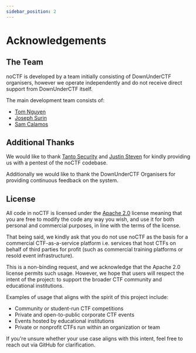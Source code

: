 ```yaml
---
sidebar_position: 2
---
```


# Acknowledgements

## The Team
noCTF is developed by a team initially consisting of DownUnderCTF organisers, however we operate
independently and do not receive direct support from DownUnderCTF itself.

The main development team consists of:
- [Tom Nguyen](https://github.com/lecafard)
- [Joseph Surin](https://github.com/josephsurin)
- [Sam Calamos](https://github.com/bluealder)

## Additional Thanks
We would like to thank [Tanto Security](https://tantosec.com) and
[Justin Steven](https://github.com/justinsteven) for kindly providing us with a pentest of the noCTF
codebase. 

Additionally we would like to thank the DownUnderCTF Organisers for providing continuous feedback
on the system.

## License
All code in noCTF is licensed under the [Apache 2.0](https://www.apache.org/licenses/LICENSE-2.0)
license meaning that you are free to modify the code any way you wish, and use it for both personal
and commercial purposes, in line with the terms of the license.

That being said, we kindly ask that you do not use noCTF as the basis for a commercial
CTF-as-a-service platform i.e. services that host CTFs on behalf of third parties for profit (such
as commercial training platforms or resold event infrastructure).

This is a non-binding request, and we acknowledge that the Apache 2.0 license permits such usage.
However, we hope that users will respect the intent of the project: to support the broader CTF
community and educational institutions.

Examples of usage that aligns with the spirit of this project include:
- Community or student-run CTF competitions
- Private and open-to-public corporate CTF events
- Events hosted by educational institutions
- Private or nonprofit CTFs run within an organization or team

If you're unsure whether your use case aligns with this intent, feel free to reach out via GitHub
for clarification.

